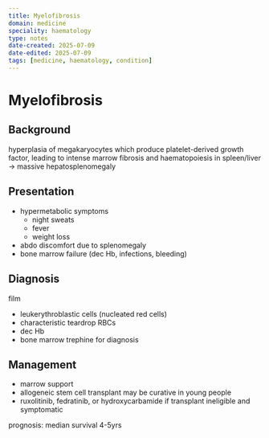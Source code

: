```yaml
---
title: Myelofibrosis
domain: medicine
speciality: haematology
type: notes
date-created: 2025-07-09
date-edited: 2025-07-09
tags: [medicine, haematology, condition]
---
```


# Myelofibrosis

## Background
hyperplasia of megakaryocytes which produce platelet-derived growth factor, leading to intense marrow fibrosis and haematopoiesis in spleen/liver -> massive hepatosplenomegaly

## Presentation
- hypermetabolic symptoms
  - night sweats
  - fever
  - weight loss
- abdo discomfort due to splenomegaly
- bone marrow failure (dec Hb, infections, bleeding)

## Diagnosis
film
- leukerythroblastic cells (nucleated red cells)
- characteristic teardrop RBCs
- dec Hb
- bone marrow trephine for diagnosis

## Management
- marrow support
- allogeneic stem cell transplant may be curative in young people
- ruxolitinib, fedratinib, or hydroxycarbamide if transplant ineligible and symptomatic

prognosis: median survival 4-5yrs